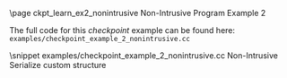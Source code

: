 \page ckpt_learn_ex2_nonintrusive Non-Intrusive Program Example 2

The full code for this *checkpoint* example can be found here:
`examples/checkpoint_example_2_nonintrusive.cc`

\snippet examples/checkpoint_example_2_nonintrusive.cc Non-Intrusive Serialize custom structure

